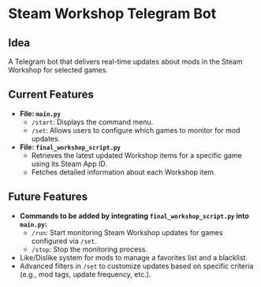 # Steam Workshop Telegram Bot

## Idea
A Telegram bot that delivers real-time updates about mods in the Steam Workshop for selected games.

## Current Features
- **File: `main.py`**
  - `/start`: Displays the command menu.
  - `/set`: Allows users to configure which games to monitor for mod updates.
- **File: `final_workshop_script.py`**
  - Retrieves the latest updated Workshop items for a specific game using its Steam App ID.
  - Fetches detailed information about each Workshop item.

## Future Features
- **Commands to be added by integrating `final_workshop_script.py` into `main.py`:**  
  - `/run`: Start monitoring Steam Workshop updates for games configured via `/set`.  
  - `/stop`: Stop the monitoring process.  
- Like/Dislike system for mods to manage a favorites list and a blacklist.  
- Advanced filters in `/set` to customize updates based on specific criteria (e.g., mod tags, update frequency, etc.).